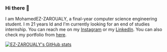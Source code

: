 ### Hi there 👋

I am MohamedEZ-ZAROUALY, a final-year computer science engineering student. I m 21 years ld and I'm currently looking for an end of studies internship.
You can reach me on my [Instagram]() or my [LinkedIn]().
You can also check my portfolio from [here]().

[![EZ-ZAROUALY's GitHub stats](https://github-readme-stats.vercel.app/api?username=MohamedEZ-ZAROUALY)](https://github.com/anuraghazra/github-readme-stats)

<!--
**
- 🔭 I’m currently working on ...
- 🌱 I’m currently learning ...
- 👯 I’m looking to collaborate on ...
- 🤔 I’m looking for help with ...
- 💬 Ask me about ...
- 📫 How to reach me: ...
- 😄 Pronouns: ...
- ⚡ Fun fact: ...
-->

